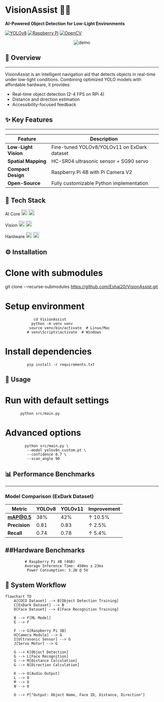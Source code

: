 # VisionAssist 🌙✨  
**AI-Powered Object Detection for Low-Light Environments**

[![YOLOv8](https://img.shields.io/badge/YOLOv8-00FFFF?style=flat)](https://ultralytics.com/yolov8)
[![Raspberry Pi](https://img.shields.io/badge/Raspberry_Pi-C51A4A?logo=raspberrypi)](https://www.raspberrypi.com/)
[![OpenCV](https://img.shields.io/badge/OpenCV-5C3EE8?logo=opencv)](https://opencv.org/)

<div align="center">
  <img src="https://via.placeholder.com/800x400?text=VisionAssist+Demo" alt="demo">
</div>

## 📌 Overview
-----------------------------------------------------------------------------------------------------------------------------------
VisionAssist is an intelligent navigation aid that detects objects in real-time under low-light conditions. Combining optimized YOLO models with affordable hardware, it provides:
- Real-time object detection (2-4 FPS on RPi 4)
- Distance and direction estimation
- Accessibility-focused feedback

## ✨ Key Features
--------------------------------------------------------------------------------------------------------------------------
| Feature | Description |
|---------|-------------|
| **Low-Light Vision** | Fine-tuned YOLOv8/YOLOv11 on ExDark dataset |
| **Spatial Mapping** | HC-SR04 ultrasonic sensor + SG90 servo |
| **Compact Design** | Raspberry Pi 4B with Pi Camera V2 |
| **Open-Source** | Fully customizable Python implementation |

🧰 Tech Stack
----------------------------------------------------------------------------------------------------------------------------------
AI Core
<img src="https://img.shields.io/badge/PyTorch-EE4C2C?logo=pytorch" height="20"> <img src="https://img.shields.io/badge/TensorFlow-FF6F00?logo=tensorflow" height="20">

Vision
<img src="https://img.shields.io/badge/OpenCV-5C3EE8?logo=opencv" height="20"> <img src="https://img.shields.io/badge/Python-3776AB?logo=python" height="20">

Hardware
<img src="https://img.shields.io/badge/RPi.GPIO-A22846" height="20"> <img src="https://img.shields.io/badge/Picamera2-003366" height="20">

⚙️ Installation
---------------------------------------------------------------------------------------------------------------------------------------
# Clone with submodules
git clone --recurse-submodules https://github.com/Eshaj20/VisionAssist.git

# Setup environment
                 cd VisionAssist
                python -m venv venv
               source venv/bin/activate  # Linux/Mac
              # venv\Scripts\activate  # Windows

# Install dependencies
              pip install -r requirements.txt

🚀 Usage
-----------------------------------------------------------------------------------------------------

# Run with default settings
           python src/main.py

# Advanced options
             python src/main.py \
              --model yolov8n_custom.pt \
              --confidence 0.7 \
              --scan_angle 90

## 📊 Performance Benchmarks
-----------------------------------------------------------------------------------------------------------

### Model Comparison (ExDark Dataset)
| Metric        | YOLOv8 | YOLOv11 | Improvement |
|--------------|--------|---------|-------------|
| **mAP@0.5**  | 38%    | 42%     | ↑ 10.5%     |
| **Precision** | 0.81   | 0.83    | ↑ 2.5%      |
| **Recall**   | 0.74   | 0.78    | ↑ 5.4%      |


##Hardware Benchmarks
--------------------------------------------------------------------------

             # Raspberry Pi 4B (4GB)
             Average Inference Time: 450ms ± 23ms
              Power Consumption: 3.2W @ 5V

## 🔄 System Workflow

```mermaid
flowchart TD
    A[COCO Dataset] --> B[Object Detection Training]
    C[ExDark Dataset] --> B
    D[Face Dataset] --> E[Face Recognition Training]
    
    B --> F[ML Model]
    E --> F
    
    F --> G[Raspberry Pi 3B]
    H[Camera Module] --> G
    I[Ultrasonic Sensor] --> G
    J[Servo Motor] --> G
    
    G --> K[Object Detection]
    G --> L[Face Recognition]
    G --> M[Distance Calculation]
    G --> N[Direction Calculation]
    
    K --> O[Audio Output]
    L --> O
    M --> O
    N --> O
    
    O --> P["Output: Object Name, Face ID, Distance, Direction"]
